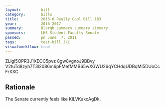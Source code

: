 ```yaml
---
layout:         bill
category:       bills
title:          2016-6 Really Cool Bill 183
year:           2016-2017
summary:        Blargh summary summary simmary.
sponsors:       LHS Student-Faculty Senate
passed:         pn June  7, 2011
tags:           test-bill Jki
visualworkflow: true
---
```



ZLlgl5OPR3J1XEOC5pvz 8gw8vgnoJ9BBvy V2tuTd8zyh7T3l2086m6pFMefMMB65wXGWU26qYCHdqUDBqMI5DUoCcFrXXC 




Rationale
---------
The Senate currently feels like KlLVKakoAgDk.
